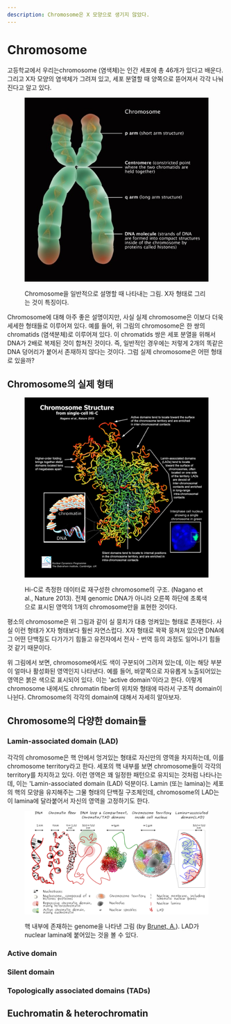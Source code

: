 ```yaml
---
description: Chromosome은 X 모양으로 생기지 않았다.
---
```


# Chromosome

고등학교에서 우리는chromosome (염색체)는 인간 세포에 총 46개가 있다고 배운다. 그리고 X자 모양의 염색체가 그려져 있고, 세포 분열할 때 양쪽으로 뜯어져서 각각 나눠진다고 알고 있다.&#x20;

<figure><img src="../../../.gitbook/assets/Chromosome_X_shape.jpg" alt=""><figcaption><p>Chromosome을 일반적으로 설명할 때 나타내는 그림. X자 형태로 그리는 것이 특징이다.</p></figcaption></figure>

Chromosome에 대해 아주 좋은 설명이지만, 사실 실제 chromosome은 이보다 더욱 세세한 형태들로 이루어져 있다. 예를 들어, 위 그림의 chromosome은 한 쌍의 chromatids (염색분체)로 이루어져 있다. 이 chromatids 쌍은 세포 분열을 위해서 DNA가 2배로 복제된 것이 합쳐진 것이다. 즉, 일반적인 경우에는 저렇게 2개의 똑같은 DNA 덩어리가 붙어서 존재하지 않다는 것이다. 그럼 실제 chromosome은 어떤 형태로 있을까?

## Chromosome의 실제 형태

<figure><img src="../../../.gitbook/assets/chromosome-hi-c.png" alt=""><figcaption><p>Hi-C로 측정한 데이터로 재구성한 chromosome의 구조. (Nagano et al., Nature 2013). 전체 genomic DNA가 아니라 오른쪽 하단에 초록색으로 표시된 영역의 1개의 chromosome만을 표현한 것이다.</p></figcaption></figure>

평소의 chromosome은 위 그림과 같이 실 뭉치가 대충 엉켜있는 형태로 존재한다. 사실 이런 형태가 X자 형태보다 훨씬 자연스럽다. X자 형태로 꽉꽉 뭉쳐져 있으면 DNA에 그 어떤 단백질도 다가가기 힘들고 유전자에서 전사 - 번역 등의 과정도 일어나기 힘들 것 같기 때문이다.&#x20;

위 그림에서 보면, chromosome에서도 색이 구분되어 그려져 있는데, 이는 해당 부분이 얼마나 활성화된 영역인지 나타낸다. 예를 들어, 바깥쪽으로 자유롭게 노출되어있는 영역은 붉은 색으로 표시되어 있다. 이는 'active domain'이라고 한다. 이렇게 chromosome 내에서도 chromatin fiber의 위치와 형태에 따라서 구조적 domain이 나뉜다.  Chromosome의 각각의 domain에 대해서 자세히 알아보자.

## Chromosome의 다양한 domain들

### Lamin-associated domain (LAD)

각각의 chromosome은 핵 안에서 엉겨있는 형태로 자신만의 영역을 차지하는데, 이를 chromosome territory라고 한다. 세포의 핵 내부를 보면 chromosome들이 각각의 territory를 차지하고 있다. 이런 영역은 꽤 일정한 패턴으로 유지되는 것처럼 나타나는데, 이는 'Lamin-associated domain (LAD) 덕분이다. Lamin (또는 lamina)는 세포의 핵의 모양을 유지해주는 그물 형태의 단백질 구조체인데, chromosome의 LAD는 이 lamina에 달라붙어서 자신의 영역을 고정하기도 한다.&#x20;

<figure><img src="../../../.gitbook/assets/chr_LAD.png" alt=""><figcaption><p>핵 내부에 존재하는 genome을 나타낸 그림 (by <a href="https://abrunet.com/">Brunet, A.</a>). LAD가 nuclear lamina에 붙어있는 것을 볼 수 있다.</p></figcaption></figure>

### Active domain















### Silent domain







### Topologically associated domains (TADs)









## Euchromatin & heterochromatin





